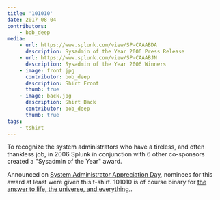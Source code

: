```yaml
---
title: '101010'
date: 2017-08-04
contributors:
    - bob_deep
media: 
    - url: https://www.splunk.com/view/SP-CAAABDA
      description: Sysadmin of the Year 2006 Press Release
    - url: https://www.splunk.com/view/SP-CAAABJN
      description: Sysadmin of the Year 2006 Winners
    - image: front.jpg
      contributor: bob_deep
      description: Shirt Front
      thumb: true
    - image: back.jpg
      description: Shirt Back
      contributor: bob_deep
      thumb: true
tags:
    - tshirt
---
```

To recognize the system administrators who have a tireless, and often thankless job, in 2006 Splunk in conjunction with 6 other co-sponsors created a "Sysadmin of the Year" award.

Announced on [System Administrator Appreciation Day](http://sysadminday.com/), nominees for this award at least were given this t-shirt. 101010 is of course binary for [the answer to life, the universe, and everything.](https://en.wikipedia.org/wiki/42_(number)#The_Hitchhiker.27s_Guide_to_the_Galaxy).
